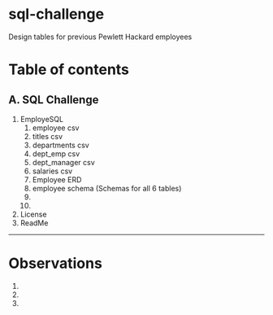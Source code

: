 # sql-challenge
Design tables for previous Pewlett Hackard employees

# Table of contents

## A. SQL Challenge

1. EmployeSQL
    1. employee csv
    2. titles csv
    3. departments csv
    4. dept_emp csv
    5. dept_manager csv
    6. salaries csv
    7. Employee ERD
    8. employee schema (Schemas for all 6 tables)
    9. 
    10. 
2. License
3. ReadMe

-----------

# Observations

1. 
2. 
3. 

